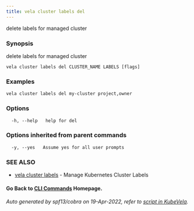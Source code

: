 ```yaml
---
title: vela cluster labels del
---
```


delete labels for managed cluster

### Synopsis

delete labels for managed cluster

```
vela cluster labels del CLUSTER_NAME LABELS [flags]
```

### Examples

```
vela cluster labels del my-cluster project,owner
```

### Options

```
  -h, --help   help for del
```

### Options inherited from parent commands

```
  -y, --yes   Assume yes for all user prompts
```

### SEE ALSO

* [vela cluster labels](vela_cluster_labels)	 - Manage Kubernetes Cluster Labels

#### Go Back to [CLI Commands](vela) Homepage.


###### Auto generated by spf13/cobra on 19-Apr-2022, refer to [script in KubeVela](https://github.com/oam-dev/kubevela/tree/master/hack/docgen).
